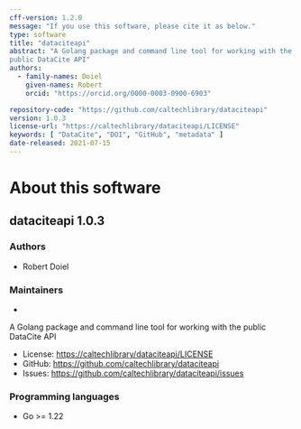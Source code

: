 ```yaml
---
cff-version: 1.2.0
message: "If you use this software, please cite it as below."
type: software
title: "dataciteapi"
abstract: "A Golang package and command line tool for working with the
public DataCite API"
authors:
  - family-names: Doiel
    given-names: Robert
    orcid: "https://orcid.org/0000-0003-0900-6903"

repository-code: "https://github.com/caltechlibrary/dataciteapi"
version: 1.0.3
license-url: "https://caltechlibrary/dataciteapi/LICENSE"
keywords: [ "DataCite", "DOI", "GitHub", "metadata" ]
date-released: 2021-07-15
---
```


About this software
===================

## dataciteapi 1.0.3

### Authors

- Robert Doiel


### Maintainers

-  

A Golang package and command line tool for working with the public
DataCite API

- License: <https://caltechlibrary/dataciteapi/LICENSE>
- GitHub: <https://github.com/caltechlibrary/dataciteapi>
- Issues: <https://github.com/caltechlibrary/dataciteapi/issues>


### Programming languages

- Go &gt;= 1.22



